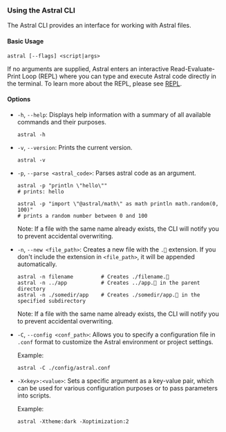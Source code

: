### Using the Astral CLI

The Astral CLI provides an interface for working with Astral files.

#### Basic Usage

```
astral [--flags] <script|args>
```

If no arguments are supplied, Astral enters an interactive Read-Evaluate-Print Loop (REPL) where you can type and execute Astral code directly in the terminal. To learn more about the REPL, please see [REPL](repl.md).

#### Options

- `-h`, `--help`: Displays help information with a summary of all available commands and their purposes.

  ```
  astral -h
  ```

- `-v`, `--version`: Prints the current version.

  ```
  astral -v
  ```

- `-p`, `--parse <astral_code>`: Parses astral code as an argument.

  ```
  astral -p "println \"hello\"" 
  # prints: hello
  
  astral -p "import \"@astral/math\" as math println math.random(0, 100)" 
  # prints a random number between 0 and 100
  ```

  Note: If a file with the same name already exists, the CLI will notify you to prevent accidental overwriting.

- `-n`, `--new <file_path>`: Creates a new file with the `.🚀` extension. If you don't include the extension in `<file_path>`, it will be appended automatically.

  ```
  astral -n filename         # Creates ./filename.🚀
  astral -n ../app           # Creates ../app.🚀 in the parent directory
  astral -n ./somedir/app    # Creates ./somedir/app.🚀 in the specified subdirectory
  ```

  Note: If a file with the same name already exists, the CLI will notify you to prevent accidental overwriting.

- `-C`, `--config <conf_path>`: Allows you to specify a configuration file in `.conf` format to customize the Astral environment or project settings.

  Example:
  ```
  astral -C ./config/astral.conf
  ```

- `-X<key>:<value>`: Sets a specific argument as a key-value pair, which can be used for various configuration purposes or to pass parameters into scripts.

  Example:
  ```
  astral -Xtheme:dark -Xoptimization:2
  ```